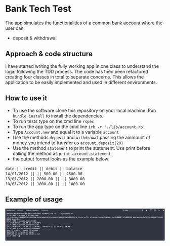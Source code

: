 # Bank Tech Test
The app simulates the functionalities of a common bank account where the user can: 
- deposit & withdrawal

## Approach & code structure
I have started writing the fully working app in one class to understand the logic following the TDD process.
The code has then been refactored creating four classes in total to separate concerns.
This allows the application to be easily implemented and used in different environments.

## How to use it
* To use the software clone this repository on your local machine. Run `bundle install` to install the dependencies.
* To run tests type on the cmd line `rspec`
* To run the app type on the cmd line `irb -r './lib/account.rb'`
* Type `Account.new` and equal it to a variable `account`
* Use the methods `deposit` and `withdrawal` passing the ammount of money you intend to transfer as `account.deposit(20)`
* Use the method `statement` to print the statement. Use print before calling the method as `print account.statement`
* the output format looks as the example below:
```
date || credit || debit || balance
14/01/2012 || || 500.00 || 2500.00
13/01/2012 || 2000.00 || || 3000.00
10/01/2012 || 1000.00 || || 1000.00
```
## Example of usage
![](images/ss.png)
